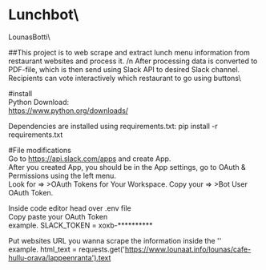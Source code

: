 # Lunchbot\
LounasBotti\

##This project is to web scrape and extract lunch menu information from restaurant websites and process it. /n After processing data is converted to PDF-file, which is then send using Slack API to desired Slack channel. Recipients can vote interactively which restaurant to go using buttons\

#install\
Python Download:\
https://www.python.org/downloads/

Dependencies are installed using requirements.txt:
pip install -r requirements.txt

#File modifications\
Go to https://api.slack.com/apps and create App.\
After you created App, you should be in the App settings, go to OAuth & Permissions using the left menu.\
Look for => >OAuth Tokens for Your Workspace.
Copy your => >Bot User OAuth Token.

Inside code editor head over .env file\
Copy paste your OAuth Token\
example. SLACK_TOKEN = xoxb-**********


Put websites URL you wanna scrape the information inside the ''\
example. html_text = requests.get('https://www.lounaat.info/lounas/cafe-hullu-orava/lappeenranta').text
